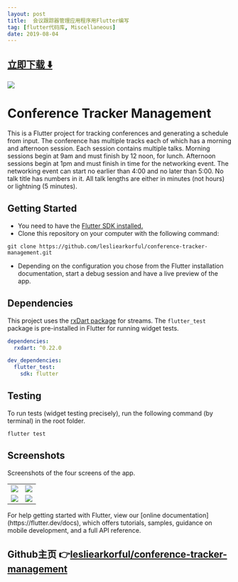 ```yaml
---
layout: post
title:  会议跟踪器管理应用程序用Flutter编写
tag: [flutter代码库, Miscellaneous]
date: 2019-08-04
---
```


 


## [立即下载 ️⬇️ ](https://codeload.github.com/lesliearkorful/conference-tracker-management/zip/master) 


 
![](https://flutterawesome.com/content/images/2019/07/conference-tracker-management.jpg)
 
>
> 
>

 
# Conference Tracker Management

This is a Flutter project for tracking conferences and generating a schedule from input.
The conference has multiple tracks each of which has a morning and afternoon session.
Each session contains multiple talks.
Morning sessions begin at 9am and must finish by 12 noon, for lunch.
Afternoon sessions begin at 1pm and must finish in time for the networking event.
The networking event can start no earlier than 4:00 and no later than 5:00.
No talk title has numbers in it.
All talk lengths are either in minutes (not hours) or lightning (5 minutes).


## Getting Started

- You need to have the [Flutter SDK installed.](https://flutter.dev/docs/get-started/install)
- Clone this repository on your computer with the following command:
```
git clone https://github.com/lesliearkorful/conference-tracker-management.git
```
- Depending on the configuration you chose from the Flutter installation documentation, start a debug session and have a live preview of the app.

## Dependencies
This project uses the [rxDart package](https://pub.dev/packages/rxdart) for streams.
The `flutter_test` package is pre-installed in Flutter for running widget tests.
```yaml
dependencies:
  rxdart: ^0.22.0

dev_dependencies:
  flutter_test:
    sdk: flutter
```
## Testing
To run tests (widget testing precisely), run the following command (by terminal) in the root folder. 
```
flutter test
```
## Screenshots
Screenshots of the four screens of the app.

<table>
  <tr>
    <td>
      <img src="https://github.com/lesliearkorful/conference-tracker-management/blob/master/screenshots/01-all-conferences.png?raw=true" />
    </td>
    <td>
      <img src="https://github.com/lesliearkorful/conference-tracker-management/blob/master/screenshots/03-new-talk.png?raw=true" />
    </td>
  </tr>
  <tr>
    <td>
      <img src="https://github.com/lesliearkorful/conference-tracker-management/blob/master/screenshots/02-edit-talk.png?raw=true" />
    </td>
    <td>
      <img src="https://github.com/lesliearkorful/conference-tracker-management/blob/master/screenshots/04-generated-schedule.png?raw=true" />
    </td>
  </tr>
</table>
For help getting started with Flutter, view our
[online documentation](https://flutter.dev/docs), which offers tutorials,
samples, guidance on mobile development, and a full API reference.

## Github主页 👉[lesliearkorful/conference-tracker-management](http://github.com/lesliearkorful/conference-tracker-management)